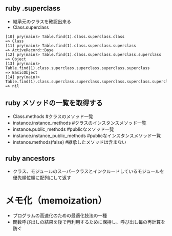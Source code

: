 ## ruby .superclass
- 継承元のクラスを確認出来る
- Class.superclass
```
[10] pry(main)> Table.find(1).class.superclass.class
=> Class
[11] pry(main)> Table.find(1).class.superclass.superclass
=> ActiveRecord::Base
[12] pry(main)> Table.find(1).class.superclass.superclass.superclass
=> Object
[13] pry(main)> Table.find(1).class.superclass.superclass.superclass.superclass
=> BasicObject
[14] pry(main)> Table.find(1).class.superclass.superclass.superclass.superclass.superclass
=> nil
```

## ruby メソッドの一覧を取得する
- Class.methods #クラスのメソッド一覧
- instance.instance_methods #クラスのインスタンスメソッド一覧
- instance.public_methods #publicなメソッド一覧
- instance.instance_public_methods #publicなインスタンスメソッド一覧
- instance.methods(false) #継承したメソッドは含まない

## ruby ancestors
- クラス、モジュールのスーパークラスとインクルードしているモジュールを優先順位順に配列にして返す


# メモ化（memoization）
- プログラムの高速化のための最適化技法の一種
- 関数呼び出しの結果を後で再利用するために保持し、呼び出し毎の再計算を防ぐ
